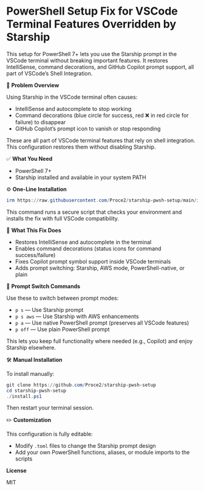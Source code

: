 # PowerShell Setup Fix for VSCode Terminal Features Overridden by Starship

This setup for PowerShell 7+ lets you use the Starship prompt in the VSCode terminal without breaking important features. It restores IntelliSense, command decorations, and GitHub Copilot prompt support, all part of VSCode’s Shell Integration.

🔧 **Problem Overview**

Using Starship in the VSCode terminal often causes:

- IntelliSense and autocomplete to stop working
- Command decorations (blue circle for success, red ❌ in red circle for failure) to disappear
- GitHub Copilot’s prompt icon to vanish or stop responding

These are all part of VSCode terminal features that rely on shell integration. This configuration restores them without disabling Starship.

✅ **What You Need**

- PowerShell 7+
- Starship installed and available in your system PATH

⚙️ **One-Line Installation**

```powershell
irm https://raw.githubusercontent.com/Proce2/starship-pwsh-setup/main/install.ps1 | iex
```

This command runs a secure script that checks your environment and installs the fix with full VSCode compatibility.

🧩 **What This Fix Does**

- Restores IntelliSense and autocomplete in the terminal
- Enables command decorations (status icons for command success/failure)
- Fixes Copilot prompt symbol support inside VSCode terminals
- Adds prompt switching: Starship, AWS mode, PowerShell-native, or plain

🚀 **Prompt Switch Commands**

Use these to switch between prompt modes:

- `p s` — Use Starship prompt
- `p s aws` — Use Starship with AWS enhancements
- `p a` — Use native PowerShell prompt (preserves all VSCode features)
- `p off` — Use plain PowerShell prompt

This lets you keep full functionality where needed (e.g., Copilot) and enjoy Starship elsewhere.

🛠 **Manual Installation**

To install manually:

```powershell
git clone https://github.com/Proce2/starship-pwsh-setup
cd starship-pwsh-setup
./install.ps1
```

Then restart your terminal session.

✏️ **Customization**

This configuration is fully editable:

- Modify `.toml` files to change the Starship prompt design
- Add your own PowerShell functions, aliases, or module imports to the scripts

**License**

MIT
